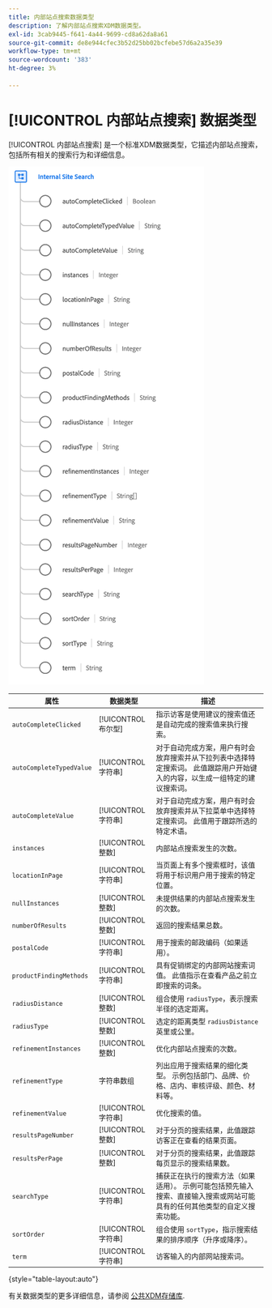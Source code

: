 ```yaml
---
title: 内部站点搜索数据类型
description: 了解内部站点搜索XDM数据类型。
exl-id: 3cab9445-f641-4a44-9699-cd8a62da8a61
source-git-commit: de8e944cfec3b52d25bb02bcfebe57d6a2a35e39
workflow-type: tm+mt
source-wordcount: '383'
ht-degree: 3%

---
```


# [!UICONTROL 内部站点搜索] 数据类型

[!UICONTROL 内部站点搜索] 是一个标准XDM数据类型，它描述内部站点搜索，包括所有相关的搜索行为和详细信息。

![](../images/data-types/internal-site-search.png)

| 属性 | 数据类型 | 描述 |
| --- | --- | --- |
| `autoCompleteClicked` | [!UICONTROL 布尔型] | 指示访客是使用建议的搜索值还是自动完成的搜索值来执行搜索。 |
| `autoCompleteTypedValue` | [!UICONTROL 字符串] | 对于自动完成方案，用户有时会放弃搜索并从下拉列表中选择特定搜索词。 此值跟踪用户开始键入的内容，以生成一组特定的建议搜索词。 |
| `autoCompleteValue` | [!UICONTROL 字符串] | 对于自动完成方案，用户有时会放弃搜索并从下拉菜单中选择特定搜索词。 此值用于跟踪所选的特定术语。 |
| `instances` | [!UICONTROL 整数] | 内部站点搜索发生的次数。 |
| `locationInPage` | [!UICONTROL 字符串] | 当页面上有多个搜索框时，该值将用于标识用户用于搜索的特定位置。 |
| `nullInstances` | [!UICONTROL 整数] | 未提供结果的内部站点搜索发生的次数。 |
| `numberOfResults` | [!UICONTROL 整数] | 返回的搜索结果总数。 |
| `postalCode` | [!UICONTROL 字符串] | 用于搜索的邮政编码（如果适用）。 |
| `productFindingMethods` | [!UICONTROL 字符串] | 具有促销绑定的内部网站搜索词值。 此值指示在查看产品之前立即搜索的词条。 |
| `radiusDistance` | [!UICONTROL 整数] | 组合使用 `radiusType`，表示搜索半径的选定距离。 |
| `radiusType` | [!UICONTROL 整数] | 选定的距离类型 `radiusDistance`英里或公里。 |
| `refinementInstances` | [!UICONTROL 整数] | 优化内部站点搜索的次数。 |
| `refinementType` | 字符串数组 | 列出应用于搜索结果的细化类型。 示例包括部门、品牌、价格、店内、审核评级、颜色、材料等。 |
| `refinementValue` | [!UICONTROL 字符串] | 优化搜索的值。 |
| `resultsPageNumber` | [!UICONTROL 整数] | 对于分页的搜索结果，此值跟踪访客正在查看的结果页面。 |
| `resultsPerPage` | [!UICONTROL 整数] | 对于分页的搜索结果，此值跟踪每页显示的搜索结果数。 |
| `searchType` | [!UICONTROL 字符串] | 捕获正在执行的搜索方法（如果适用）。 示例可能包括预先输入搜索、直接输入搜索或网站可能具有的任何其他类型的自定义搜索功能。 |
| `sortOrder` | [!UICONTROL 字符串] | 组合使用 `sortType`，指示搜索结果的排序顺序（升序或降序）。 |
| `term` | [!UICONTROL 字符串] | 访客输入的内部网站搜索词。 |

{style="table-layout:auto"}

有关数据类型的更多详细信息，请参阅 [公共XDM存储库](https://github.com/adobe/xdm/blob/master/docs/reference/datatypes/internal-site-search.schema.json).
